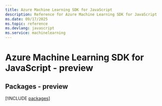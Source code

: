 ```yaml
---
title: Azure Machine Learning SDK for JavaScript
description: Reference for Azure Machine Learning SDK for JavaScript
ms.date: 09/17/2025
ms.topic: reference
ms.devlang: javascript
ms.service: machinelearning
---
```

# Azure Machine Learning SDK for JavaScript - preview
## Packages - preview
[!INCLUDE [packages](machine-learning-index.md)]